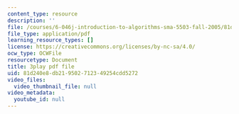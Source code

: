 ```yaml
---
content_type: resource
description: ''
file: /courses/6-046j-introduction-to-algorithms-sma-5503-fall-2005/81d240e8db219502712349254cdd5272_whjt_N9uYFI.pdf
file_type: application/pdf
learning_resource_types: []
license: https://creativecommons.org/licenses/by-nc-sa/4.0/
ocw_type: OCWFile
resourcetype: Document
title: 3play pdf file
uid: 81d240e8-db21-9502-7123-49254cdd5272
video_files:
  video_thumbnail_file: null
video_metadata:
  youtube_id: null
---
```

